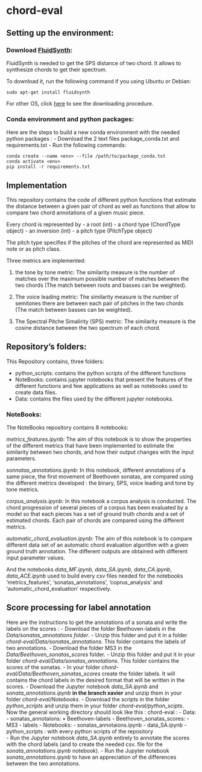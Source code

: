 # chord-eval

## Setting up the environment:

### Download [FluidSynth](https://www.fluidsynth.org):

FluidSynth is needed to get the SPS distance of two chord. It allows to synthesize chords to get their spectrum.

To download it, run the following command if you using Ubuntu or Debian:

```
sudo apt-get install fluidsynth
```

For other OS, click [here](https://github.com/FluidSynth/fluidsynth/wiki/Download) to see the downloading procedure.

### Conda environment and python packages:

Here are the steps to build a new conda environment with the needed python packages :
    - Download the 2 text files package_conda.txt and requirements.txt
    - Run the following commands:
	
```
conda create --name <env> --file /path/to/package_conda.txt
conda activate <env>
pip install -r requirements.txt
```


## Implementation

This repository contains the code of different python functions that estimate the distance between a given pair of chord as well as functions that allow to compare two chord annotations of a given music piece.

Every chord is represented by 
    - a root (int)
    - a chord type (ChordType object)
    - an inversion (int)
    - a pitch type (PitchType object)

The pitch type specifies if the pitches of the chord are represented as MIDI note or as pitch class.

Three metrics are implemented: 

   1. the tone by tone metric: The similarity measure is the number of matches over the maximum possible number of matches between the two chords (The match between roots and basses can be weighted).
       
   2. The voice leading metric: The similarity measure is the number of semitones there are between each pair of pitches in the two chords (The match between basses can be weighted).
       
   3. The Spectral Pitche Simalirity (SPS) metric: The similarity measure is the cosine distance between the two spectrum of each chord. 


## Repository’s folders: 

This Repository contains, three folders:

   - python_scripts: contains the python scripts of the different functions
   - NoteBooks: contains jupyter notebooks that present the features of the different functions and few applications as well as notebooks used to create data files.
   - Data: contains the files used by the different jupyter notebooks.  


### NoteBooks:

The NoteBooks repository contains 8 notebooks:

*metrics_features.ipynb*: The aim of this notebook is to show the properties of the different metrics that have been implemented to estimate the similarity between two chords, and how their output changes with the input parameters.

*sonnatas_annotations.ipynb*: In this notebook, different annotations of a same piece, the first movement of Beethoven sonatas, are compared using the different metrics developed : the binary, SPS, voice leading and tone by tone metrics.

*corpus_analysis.ipynb*: In this notebook a corpus analysis is conducted. The chord progression of several pieces of a corpus has been evaluated by a model so that each pieces has a set of ground truth chords and a set of estimated chords. Each pair of chords are compared using the different metrics.

*automatic_chord_evaluation.ipynb*: The aim of this notebook is to compare different data set of an automatic chord evaluation algorithm with a given ground truth annotation. The different outputs are obtained with different input parameter values.

And the notebooks *data_MF.ipynb*, *data_SA.ipynb*, *data_CA.ipynb*, *data_ACE.ipynb* used to build every csv files needed for the notebooks ‘metrics_features’, ‘sonatas_annotations’, ‘coprus_analysis’ and ‘automatic_chord_evaluation’ respectively.


## Score processing for label annotation

Here are the instructions to get the annotations of a sonata and write the labels on the scores :
    - Download the folder Beethoven-labels in the *Data/sonatas_annotations folder*.
    - Unzip this folder and put it in a folder *chord-eval/Data/sonatas_annotations*. This folder contains the labels of two annotations.
    - Download the folder MS3 in the *Data/Beethoven_sonatas_scores* folder.
    - Unzip this folder and put it in your folder *chord-eval/Data/sonatas_annotations*. This folder contains the scores of the sonatas.
    - In your folder *chord-eval/Data/Beethoven_sonatas_scores* create the folder labels. It will contains the chord labels in the desired format that will be written in the scores.
    - Download the Jupyter notebook *data_SA.ipynb* and *sonata_annotations.ipynb* **in the branch xavier** and unzip them in your folder *chord-eval/Notebooks*.
    - Download the scripts in the folder *python_scripts* and unzip them in your folder *chord-eval/python_scipts*.
      Now the general working directory should look like this :
      chord-eval :
        - Data:	
            - sonatas_annotaions:
                • Beethoven-labels
            - Beethoven_sonatas_scores:
                - MS3
                - labels
        - Notebooks:
            - sonatas_annotaions.ipynb
            - data_SA.ipynb
        - python_scripts :
              with every python scripts of the repository   
    - Run the Jupyter notebook *data_SA.ipynb* entirely to annotate the scores with the chord labels (and to create the needed csv. file for the *sonata_annotations.ipynb* notebook).
    - Run the Jupyter notebook *sonata_annotations.ipynb* to have an appreciation of the differences between the two annotations.
      

                  

